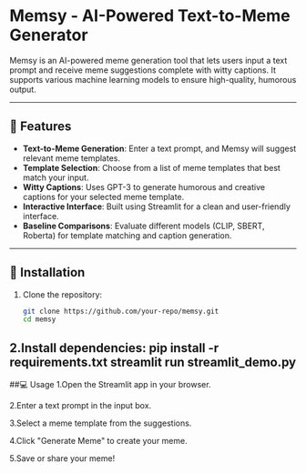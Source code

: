 # Memsy - AI-Powered Text-to-Meme Generator

Memsy is an AI-powered meme generation tool that lets users input a text prompt and receive meme suggestions complete with witty captions. It supports various machine learning models to ensure high-quality, humorous output.

---

## 🚀 Features

- **Text-to-Meme Generation**: Enter a text prompt, and Memsy will suggest relevant meme templates.
- **Template Selection**: Choose from a list of meme templates that best match your input.
- **Witty Captions**: Uses GPT-3 to generate humorous and creative captions for your selected meme template.
- **Interactive Interface**: Built using Streamlit for a clean and user-friendly interface.
- **Baseline Comparisons**: Evaluate different models (CLIP, SBERT, Roberta) for template matching and caption generation.

---

## 🔧 Installation

1. Clone the repository:
   ```bash
   git clone https://github.com/your-repo/memsy.git
   cd memsy
2.Install dependencies:
  pip install -r requirements.txt
  streamlit run streamlit_demo.py
---
##💻 Usage
1.Open the Streamlit app in your browser.

2.Enter a text prompt in the input box.

3.Select a meme template from the suggestions.

4.Click "Generate Meme" to create your meme.

5.Save or share your meme!

